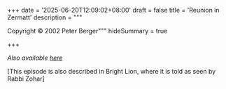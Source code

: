 +++
date = '2025-06-20T12:09:02+08:00'
draft = false
title = 'Reunion in Zermatt'
description = """

Copyright &copy; 2002 Peter Berger"""
hideSummary = true

+++

*Also available [here](https://peterellingernovellas.blogspot.com/2025/06/reunion-in-zermatt.html)*

[This episode is also described in Bright Lion, where it is told as seen by Rabbi Zohar]
